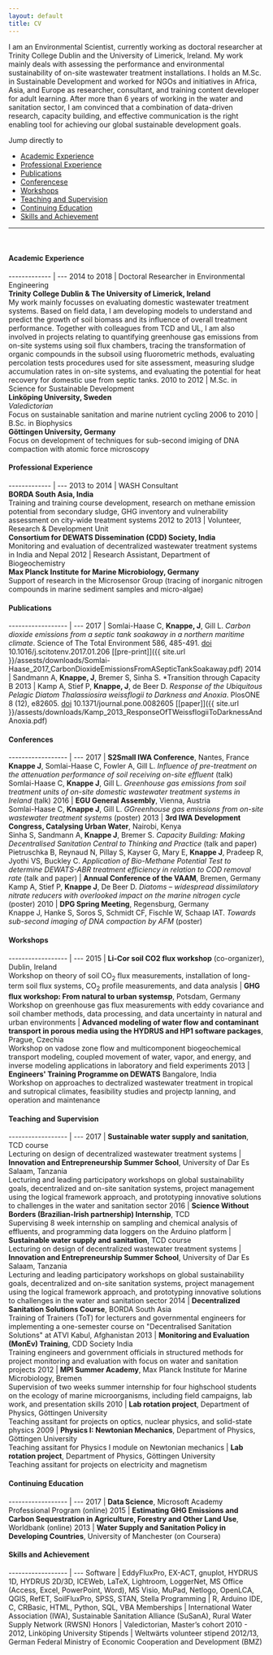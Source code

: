 ```yaml
---
layout: default
title: CV
---
```


I am an Environmental Scientist, currently working as doctoral researcher at Trinity College Dublin and the University of Limerick, Ireland. My work mainly deals with assessing the performance and environmental sustainability of on-site wastewater treatment installations. I holds an M.Sc. in Sustainable Development and worked for NGOs and initiatives in Africa, Asia, and Europe as researcher, consultant, and training content developer for adult learning. After more than 6 years of working in the water and sanitation sector, I am convinced that a combination of data-driven research, capacity building, and effective communication is the right enabling tool for achieving our global sustainable development goals.

Jump directly to
- [Academic Experience](#academic-experience)
- [Professional Experience](#professional-experience)
- [Publications](#publications)
- [Conferencese](#conferences)
- [Workshops](#workshops)
- [Teaching and Supervision](#teaching-and-supervision)
- [Continuing Education](#continuing-education)
- [Skills and Achievement](#skills-and-achievement)

----
 <br>

#### Academic Experience
  
------------- | ---
<nobr>2014 to 2018</nobr>  | Doctoral Researcher in Environmental Engineering <br> **Trinity College Dublin & The University of Limerick, Ireland** <br> My work mainly focusses on evaluating domestic wastewater treatment systems. Based on field data, I am developing models to understand and predict the growth of soil biomass and its influence of overall treatment performance. Together with colleagues from TCD and UL, I am also involved in projects relating to quantifying greenhouse gas emissions from on-site systems using soil flux chambers, tracing the transformation of organic compounds in the subsoil using fluorometric methods, evaluating percolation tests procedures used for site assessment, measuring sludge accumulation rates in on-site systems, and evaluating the potential for heat recovery for domestic use from septic tanks.
<nobr>2010 to 2012</nobr>  | M.Sc. in Science for Sustainable Development <br> **Link&ouml;ping University, Sweden** <br> <i>Valedictorian</i> <br> Focus on sustainable sanitation and marine nutrient cycling
<nobr>2006 to 2010</nobr>  | B.Sc. in Biophysics <br> **G&ouml;ttingen University, Germany** <br> Focus on development of techniques for sub-second imiging of DNA compaction with atomic force microscopy


#### Professional Experience
  
------------- | ---
<nobr>2013 to 2014</nobr>  | WASH Consultant <br> **BORDA South Asia, India** <br> Training and training course development, research on methane emission potential from secondary sludge, GHG inventory and vulnerability assessment on city-wide treatment systems 
<nobr>2012 to 2013</nobr>  | Volunteer, Research & Development Unit <br> **Consortium for DEWATS Dissemination (CDD) Society, India** <br> Monitoring and evaluation of decentralized wastewater treatment systems in India and Nepal
<nobr>2012</nobr>  | Research Assistant, Department of Biogeochemistry <br> **Max Planck Institute for Marine Microbiology, Germany** <br> Support of research in the Microsensor Group (tracing of inorganic nitrogen compounds in marine sediment samples and micro-algae)


#### Publications

------------------ | ---
<nobr>2017</nobr>  | Somlai-Haase C, **Knappe, J**, Gill L. *Carbon dioxide emissions from a septic tank soakaway in a northern maritime climate*. Science of The Total Environment 586, 485-491. [doi](https://doi.org/10.1016/j.scitotenv.2017.01.206) 10.1016/j.scitotenv.2017.01.206 [[pre-print]]({{ site.url }}/assests/downloads/Somlai-Haase_2017_CarbonDioxideEmissionsFromASepticTankSoakaway.pdf)
<nobr>2014</nobr>  | Sandmann A, **Knappe, J**, Bremer S, Sinha S. *Transition through Capacity B
<nobr>2013</nobr>  | Kamp A, Stief P, **Knappe, J**, de Beer D. *Response of the Ubiquitous Pelagic Diatom Thalassiosira weissflogii to Darkness and Anoxia*. PlosONE 8 (12), e82605. [doi](https://doi.org/10.1371/journal.pone.0082605) 10.1371/journal.pone.0082605 [[paper]]({{ site.url }}/assests/downloads/Kamp_2013_ResponseOfTWeissflogiiToDarknessAndAnoxia.pdf)


#### Conferences

------------------ | ---
<nobr>2017</nobr>  | **S2Small IWA Conference**, Nantes, France <br> **Knappe J**, Somlai-Haase C, Fowler A, Gill L. *Influence of pre-treatment on the attenuation performance of soil receiving on-site effluent* (talk) <br> Somlai-Haase C, **Knappe J**, Gill L. *Greenhouse gas emissions from soil treatment units of on-site domestic wastewater treatment systems in Ireland* (talk)
<nobr>2016</nobr>  | **EGU General Assembly**, Vienna, Austria <br> Somlai-Haase C, **Knappe J**, Gill L. *GGreenhouse gas emissions from on-site wastewater treatment systems* (poster)
<nobr>2013</nobr>  | **3rd IWA Development Congress, Catalysing Urban Water**, Nairobi, Kenya <br> Sinha S, Sandmann A, **Knappe J**, Bremer S. *Capacity Building: Making Decentralised Sanitation Central to Thinking and Practice* (talk and paper) <br> Pietruschka B, Reynaud N, Pillay S, Kayser G, Mary E, **Knappe J**, Pradeep R, Jyothi VS, Buckley C. *Application of Bio-Methane Potential Test to determine DEWATS-ABR treatment efficiency in relation to COD removal rate* (talk and paper)
                   | **Annual Conference of the VAAM**, Bremen, Germany <br> Kamp A, Stief P, **Knappe J**, De Beer D.  *Diatoms – widespread  dissimilatory nitrate reducers with overlooked impact on the marine nitrogen cycle* (poster)
<nobr>2010</nobr>  | **DPG Spring Meeting**, Regensburg, Germany <br> Knappe J, Hanke S, Soros S, Schmidt CF, Fischle W, Schaap IAT. *Towards sub-second imaging of DNA compaction by AFM* (poster)


#### Workshops

------------------ | ---
<nobr>2015</nobr>  | **Li-Cor soil CO2 flux workshop** (co-organizer), Dublin, Ireland <br> Workshop on theory of soil CO<sub>2</sub> flux measurements, installation of long-term soil flux systems, CO<sub>2</sub> profile measurements, and data analysis
                   | **GHG flux workshop: From natural to urban systemsp**, Potsdam, Germany <br> Workshop on greenhouse gas flux measurements with eddy covariance and soil chamber methods, data processing, and data uncertainty in natural and urban environments
                   | **Advanced modeling of water flow and contaminant transport in porous media using the HYDRUS and HP1 software packages**, Prague, Czechia <br> Workshop on vadose zone flow and multicomponent biogeochemical transport modeling, coupled movement of water, vapor, and energy, and inverse modeling applications in laboratory and field experiments
<nobr>2013</nobr>  | **Engineers' Training Programme on DEWATS** Bangalore, India <br> Workshop on approaches to dectralized wastewater treatment in tropical and sutropical climates, feasibility studies and projectp lanning, and operation and maintenance


#### Teaching and Supervision

------------------ | ---
<nobr>2017</nobr>  | **Sustainable water supply and sanitation**, TCD course <br> Lecturing on design of decentralized wastewater treatment systems
                   | **Innovation and Entrepreneurship Summer School**, University of Dar Es Salaam, Tanzania <br> Lecturing and leading participatory workshops on global sustainability goals, decentralized and on-site sanitation systems, project management using the logical framework approach, and prototyping innovative solutions to challenges in the water and sanitation sector
<nobr>2016</nobr>  | **Science Without Borders (Brazilian-Irish partnership) Internship**, TCD <br> Supervising 8 week internship on sampling and chemical analysis of effluents, and programming data loggers on the Arduino platform
                   | **Sustainable water supply and sanitation**, TCD course <br> Lecturing on design of decentralized wastewater treatment systems
                   | **Innovation and Entrepreneurship Summer School**, University of Dar Es Salaam, Tanzania <br> Lecturing and leading participatory workshops on global sustainability goals, decentralized and on-site sanitation systems, project management using the logical framework approach, and prototyping innovative solutions to challenges in the water and sanitation sector
<nobr>2014</nobr>  | **Decentralized Sanitation Solutions Course**, BORDA South Asia <br> Training of Trainers (ToT) for lecturers and governmental engineers for implementing a one-semester course on "Decentralised Sanitation Solutions" at ATVI Kabul, Afghanistan
<nobr>2013</nobr>  | **Monitoring and Evaluation (MonEv) Training**, CDD Society India <br> Training engineers and government officials in structured methods for project monitoring and evaluation with focus on water and sanitation projects
<nobr>2012</nobr>  | **MPI Summer Academy**, Max Planck Institute for Marine Microbiology, Bremen <br> Supervision of two weeks summer internship for four highschool students on the ecology of marine microorganisms, including field campaigns, lab work, and presentation skills
<nobr>2010</nobr>  | **Lab rotation project**, Department of Physics, G&ouml;ttingen University <br> Teaching assitant for projects on optics, nuclear physics, and solid-state physics
<nobr>2009</nobr>  | **Physics I: Newtonian Mechanics**, Department of Physics, G&ouml;ttingen University <br> Teaching assitant for Physics I module on Newtonian mechanics 
                   | **Lab rotation project**, Department of Physics, G&ouml;ttingen University <br> Teaching assitant for projects on electricity and magnetism


#### Continuing Education

------------------ | ---
<nobr>2017</nobr>  | **Data Science**, Microsoft Academy Professional Program (online)
<nobr>2015</nobr>  | **Estimating GHG Emissions and Carbon Sequestration in Agriculture, Forestry and Other Land Use**, Worldbank (online)
<nobr>2013</nobr>  | **Water Supply and Sanitation Policy in Developing Countries**, University of Manchester (on Coursera)


#### Skills and Achievement

------------------ | ---
Software           | EddyFluxPro, EX-ACT, gnuplot, HYDRUS 1D, HYDRUS 2D/3D, ICEWeb, LaTeX, Lightroom, LoggerNet, MS Office (Access, Excel, PowerPoint, Word), MS Visio, MuPad, Netlogo, OpenLCA, QGIS, RefET, SoilFluxPro, SPSS, STAN, Stella
Programming        | R, Arduino IDE, C, CRBasic, HTML, Python, SQL, VBA
Memberships        | International Water Association (IWA), Sustainable Sanitation Alliance (SuSanA), Rural Water Supply Network (RWSN)
Honors             | Valedictorian, Master’s cohort 2010 - 2012, Link&ouml;ping University
Stipends           | Weltwärts volunteer stipend 2012/13, German Federal Ministry of Economic Cooperation and Development (BMZ)

